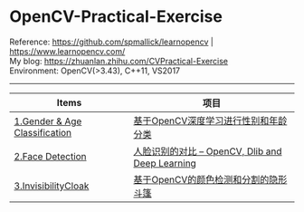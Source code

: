 # OpenCV-Practical-Exercise
Reference: https://github.com/spmallick/learnopencv | https://www.learnopencv.com/  
My blog: https://zhuanlan.zhihu.com/CVPractical-Exercise  
Environment: OpenCV(>3.43), C++11, VS2017

---------------------------
|Items|项目|
|------|------|
|[1.Gender & Age Classification](https://www.learnopencv.com/age-gender-classification-using-opencv-deep-learning-c-python/)|[基于OpenCV深度学习进行性别和年龄分类](https://zhuanlan.zhihu.com/p/111721652)|
|[2.Face Detection](https://www.learnopencv.com/face-detection-opencv-dlib-and-deep-learning-c-python/)|[人脸识别的对比 – OpenCV, Dlib and Deep Learning](https://zhuanlan.zhihu.com/p/111925661)|
|[3.InvisibilityCloak](https://www.learnopencv.com/invisibility-cloak-using-color-detection-and-segmentation-with-opencv/)|[基于OpenCV的颜色检测和分割的隐形斗篷](https://zhuanlan.zhihu.com/p/112219627)|
